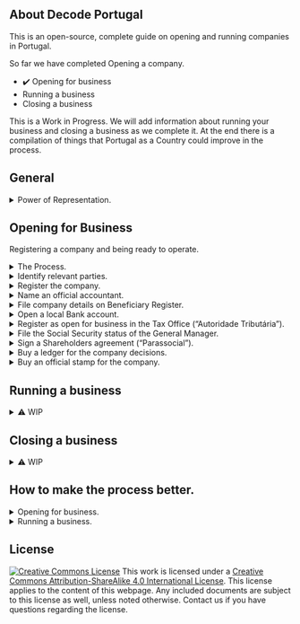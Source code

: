 ## About Decode Portugal

This is an open-source, complete guide on opening and running companies in Portugal.

So far we have completed Opening a company.

- ✔️ Opening for business 
- Running a business
- Closing a business 

This is a Work in Progress. We will add information about running your business and closing a business as we complete it. At the end there is a compilation of things that Portugal as a Country could improve in the process.
  
## General

<details markdown=1><summary>Power of Representation.</summary>
  
In Portugal, representation by Power of Representation is called "Procuração". A "Procuração" will enable your lawyer or anyone else to do operations for you. They can be used to open a company, close a company and everything in between. 

Generally the more powerful the powers enshrined in the PoR, the more specific it should be and careful you should be. In addition, there are several levels of formality of a PoR in Portugal. 
- "Com reconhecimento de assinatura": with recognized signature of the titular of the powers to be granted.
- "Autenticada": Authenticated signature. The authentication attests that the person signed and wanteed the content of the document, in person.

This authentication procedure is executed by anyone with Notary powers, which includes Notary offices and Lawyers. Check with your lawyer if they can do it.

When you grant powers to a lawyer it's called a Power of Attorney (PoA). The lawyers can do some operations that non-lawyers can't. Examples: Opening a company online or representing you in Court. 

</details>

## Opening for Business

Registering a company and being ready to operate.

<details markdown=1><summary>The Process.</summary>

Opening a company is fast, but be aware that it is not as fast as advertised. 

In the sense of an entrepreneur, Opening a company is being ready to operate:
- issue invoices.
- accept payments.
- make purchases with your bank balance.
- hire people and pay them.

In Portugal we have a process called "Company within the Hour" ("Empresa na Hora"), which opens part of the company within 1 hour. In reality you can't get a company operating instantly in the sense of the activities above. You should plan that it may take up to 1 month before you can actually operate in Portugal.

To start operating you will need to do the following:
1. Identify all parties.
1. Register your company.
1. Name your certified accountant (CC).
1. File company details on Beneficiary Register (RCBE).
1. Open a local Bank account.
1. Register as open for business in the Tax Office ("Autoridade Tributária").
1. File the Social Security status of the General Manager.
1. Sign a Shareholders agreement ("Parassocial"). This is optional, but most likely you will want to sign one with your investors and co-founders.
1. Buy a ledger for the company decisions.
1. Buy an official stamp for the company.

To accomplish that you will need to gather the following people:
1. A lawyer. Required if you're registering a company online, and very recommended for everything else.
2. A certified accountant (CC). Required to start operating, and it's faster to start operating if you already know who it's going to be in the step of filing the registration of the company.
3. All of the Partners and General Managers (who can overlap). For persons, you will need identification, place of birth and proof of address (foreigners). For companies, you will need a written deliberation that the company will invest, the commercial register and articles of association and a PT identification number (foreign companies). 
4. All the effective beneficiaries of the stakes owned by shareholders.

</details>

<details markdown=1><summary>Identify relevant parties.</summary>

You will need to collect several identification elements for all significant parties involved in the company. That includes the shareholders, be them people or companies, and General Managers. 

To know: You will also need these elements for any companies and persons who are the effective beneficiaries of the stakes owned by shareholders. In this context, effective means a position of at least 25%, even though there are finer details to this definition.
    
1. For Portuguese persons you will need
    - national identity card or passport,
    - to indicate an address,
    - to indicate the place of birth,
    - to indicate the marital status,
    - to indicate the asset regiment of marriage,
    - Email.
1. For EU persons
    - you need everything listed above in the PT section. 
    - You will also need to register for a Portuguese Tax id (NIF) from the tax office. To get the NIF you need to go to a Tax Office, or someone can do it on your behalf if they have online access to the Portuguese Tax Portal and you gave them Powers of Representation. Usually it's your laywer or accountant that does it for you.
1. For people outside EU:
    - you will need everyting above for EU persons;
    - plus you have to appoint a tax representative who must live in Portugal.
1. For Portuguese Companies, you need;
    - an official deliberation stating the intent to invest in the new company; You may be able to avoid this if a person registers the shares and then transfers the stake to a company.
    - the commercial register certificate. There's a PDF of it, but the 12 digit code is enough.
    - email.
1. For Foreign Companies, you need:
    - You need a entity identification number (NIPC). To get one, you need to contact the Register (RNPC for "Registo Nacional de Pessoas Colectivas") and give them the following info:
    - A Certificate of the Commercial Register of the country of registration;
    - The Articles of Association/ Articles of Incorporation of that country of registration.
    - All documents must have a certified translation to Portuguese.

</details>

<details markdown=1><summary>Register the company.</summary>

1. **Where to register your company**. There's 3 separate places to register a company.
    - Online: It has to be a laywer doing it. It costs 225€ as of 2022-11-23. The company will have standard articles, which you can customize later.
    - Public Registration Office: You can do it without a lawyer. 360€ as of 2022-11-23. This can be done in "Conservatórias do Registo Comercial" and "Espaço de Empresas", some of which are in "Lojas do Cidadão" where you can do several operations regarding taxes and social security for persons and companies. The company will also have standard articles, which you can customize later.
    - On a Notary. This is the most expensive version, and is used for custom fillings. You will likely need a lawyer to prepare the necessary documents and will still have to pay for the Notary services and the public fees on top.
1. **Key registration documents**: A company is registered by filing the following:
    - "Pacto Social": It's a public and required document that defines the company and regulates the organization in base terms, like what is it's Purpose and who are the General Managers who can transact in its name.
        - To know: A "Pacto Social" is similar to the mandatory Articles of Association or Articles of Incorporation required in other Countries.
        - To know: The Governing body of companies registrations is the Commercial Register ("Registo Comercial") of the IRN ("Instituto dos Registos e Notariado"). The IRN is a body of the Ministry of Justice in Portugal ("Ministério da Justiça").
        - To know: To fill in the Pacto Social and therefore register your company, you will file several informations that are detailed below.        
    - CAE: Code of Economic Activity. 
    - Name your certified accountant (CC). This is optional but you may want to do it during the registration as it will speed up the process of Registering as Open for business in the Tax Office and Social Security. If you do this here, then he can do those steps online automatically.
1. **Pacto Social**
    1. **Type, Name and Address of the company.**
        1. The organization type.
            - The commercial organization types differ mostly on the financial responsiblities signed by its shareholders or partners.
            - "Sociedade por Quotas": the typical Private Limited company, ending in name "Lda" or "Limitada". The minimum capital to start one is 1€. There's a minimum 1 partner. If you're opening a personal company with just that 1 shareholder, it's typically this type of company and then it's called a "Unipessoal Lda" or "Unipessoal Limitada" or "Unip Lda". The shares of these companies are called "quotas", which are very similar in nature to shares. A Unipessoal can be owned by a person or a company, but each person can only have one Unipessoal.
            - "Sociedade Anónima": another type of Limited company. The minimum capital to start one is 50.000€. There's a minimum of 4 registered partners. The shares of these companies are called "ações".
            - There's additional company types, among which "Sociedade em Nome Colectivo", "Sociedade em Comandita"; "Sociedade de Gestão de Participações Sociais (SGPS)" and others (european level entities). 
            - There's also Associations of several types, mostly for non-profits and other organizations of public interest.
            - You can transition companies between types, for example a "limitada" ("sociedade por quotas") can be turned into an SA ("sociedade anónima").
            - 📥 To add: Compare with other types of organizations in other Countries. 
        2. Name:
            - You can pick the name from a pre-existing list as you are registering the company, which makes the process faster. 
            - You can also pick the name yourself (custom name). This is called "Pedido de Certificado de Admissibilidade de firma ou denominação". There's 2 ways of doing this, Urgent and Non-urgent. If you register a company online, you get the urgent version for free. Urgent: You get an answer within 1 business day. It costs 150€ as of 2022-11-23. Non-urgent: can take up to 15 days for an answer, and the answer can be "no", if it collides with another firms name, after which you need to start over the 15-day period when you submit the new option. You can do a test of similarity online. You can also appeal a negative decision. It costs 75€ to submit a new name as of 2022-11-23.
            - If you register the company Online, you can submit a custom name during the process of registering the company. If you go to a Public Registration Office or a Notary and you want a custom name, you have to ask for the validation of the name before the registration day. When you ask for a custom name outside the company registration process, they will give you a code for that certificate which expires in 3 months. Anyone can do this online.
            - To know: the legal name may be different from the name you use for the commercial activity. You can be called "Technical company 23, Lda" and use the name "Awesome Business". Generally, though, companies pick legal and commercial names that match.
            - To know: You can always change your name later, in parallel with other processes. 
        3. Adress of the Head office ("Sede"). 
            - Address for the headquarters. 
            - To know: It can be your home. It can also be your lawyers or accountant office address. Do check with them!
            - To know: It cannot be a foreign address.
    2. **Object of the company**.
        - The purpose and finality of the company. This is 1 sentence up to a few paragraphs, and generally includes standard text from the oficial codes of activity (CAE, see below).
    4. **Capital and Capital per partner.** 
        1. The initial capital with which you will start the company. You can deposit the capital when you get a bank account or even make a plan of committing that capital in the future, even across fiscal years.
        2. Capital allocations per partner. How much capital each shareholder has. 
        - To know: shareholders can be people or other companies. In the case that your company is a "Lda" and is a fully owned subsidiary of another company, it's still a "Unipessoal, LDA", even if the term "Unipessoal" is a direct reference to a human.
    5. **Management governance**. 
        - The rules for the people who can take executive decisions in the name of the company, meant as who can establish contracts and liabilities on the company's behalf, potentially with rules and amounts etc. These people are the General Managers. The standard contract of online registrations has only the manager as a person in the governance, if you want more changes you have to submit them separately.
    7. **Appointment of General Managers**.
        - The Appointed Manager or Managers who will apply the governance, which are called "Gerente(s)" in Ldas and "Administrador(es)" in SA. They can be one or several people. They can be shareholders or not. The group of them is called the "Gerencia" (General Management) in Lds and "Administração" (Administration). In the standard contract in Online registrations, it can be 1 or 2 persons.
1. **Alongside the Pacto Social you will also file**
    1. **Code of Economic Activity ("CAE")** or "Código de Actividade Económica".
        - To know: The CAE is a a code which identifies your economic activity. There's a main CAE and sub-codes which you can pick, generally 3. 
        - This is quite important as these codes will define some accounting rules, like what can be expensed and not, etc.
    3. (Optional) **Certified Accountant**: 
        - CC are "Contabilista Certificado", who is your official accountant. In the past this was called "Técnico Oficial de Contas" or TOC.
        - You are not required to file a CC when you register a company. But if you do it then, then the CC can register the company as Open for Business with Tax Authority and Social Security online, without you having to go to the offices...
1. **Result** 
    - With the correct registration of a company, you will get:
    1. a NIPC and NIF, which is 1 number that identify the company for 2 purposes: legal (commercial register, NIPC) and tax reasons (tax authority, AT). In Portugal the code is the same, while in other countries these are separate numbers. You also get a card with this information, which you don't need for the operation of the company.
    2. the code to access the Certificate of the Commercial Register ("
    Permanente Comercial"). It's a 12 digit code which you can share with others. This initial code expires in 3 months, and you can ask for a new one, and you can get a Portuguese or English version. Recommendation: Always get the english, 4-year version.

</details>

<details markdown=1><summary>Name an official accountant.</summary>

- Your official accountant in Portugal is called the "Contabilista Certificado".
- In a Limited and SAs, you are required to have a CC to operate. 
- You can name a CC in either of 2 moments
    - During the company registration. If you do it then, then the CC can register your company as Open for Business with Tax Authority and Social Security online. This option works the same wether you Register the Company Online, in a Public Registration Office or in a Notary.
    - If you don't name a CC during company registration, The manager of the company must go to the Tax Authority and Social Security offices, or alternatively sign a Power of Representation for the Accountant to be able to do it on his behalf. 
- To name an official accountant, you need to provide the following information:
    - fiscal ID of you accountant (NIF);
    - Professional license of accountant ("número da Cédula Profissional");
    - address of the office of the accountant.
- To Know: SA companies also need someone to certify accounts, called a ROC or "Revisor Oficial de Contas", alone or as part of a team called "Conselho Fiscal".

</details>        

<details markdown=1><summary>File company details on Beneficiary Register.</summary>

After you have a NIPC/NIF, you should file details of the effective beneficiaries of the company.

You must do it online in the RCBE website. 
- The most common way is that your lawyer or accountant will do this for you.
    - You will need the identification materials mentioned in  "Identification of parties" for all shareholders, people or companies and the respective effictive people behind them. In this context, effective means a position of at least 25%, even though there are finer details to this definition.
    - You will also need to add emails for each person.
- You can do it yourself if you have a EU ID card with compatible reader. (Forget about this option if you have foreigners).
- To know: you have to update this information every year.

Result
- After submitting you immediately get an email with the declaration of RCBE, and a code.

</details>

<details markdown=1><summary>Open a local Bank account.</summary>

To operate in Portugal as a company, you must open an account with a Portuguese Bank. That's mostly because there's local payment methods which are mandatory and not available in international banks.

Opening a bank account
- You need the RCBE code.
- Commercial Register code (12 digits), "Código de Certidão Permanente".
- The General manager must open the account.
    - Identification of the manager. 
    - You have to go to the bank. As of 2022-12-02 you can't open a local bank account for companies online.

```
Important concepts
- local payments
- local banks
- MB, RefMB, MBWay, TSU, Pagamentos ao Estado, MB ATM
```

Payments
- International payment standards accepted in Portugal:
    - To know: In Portugal you get a pretty standard coverage of international payments.
    - VISA and Mastercard, both debit and credit. Accepted at most places except really small bars and shops.
    - SEPA Payments with IBAN.
    - SEPA Direct Debits with IBAN.
    - Wires etc possible in some banks, for big fees.
- Local Payments "standards" used in Portugal:
    - **MBWay**: less relevant as mostly these are B2C payments. If your business is customer facing (B2C), your clients may well request it. In that case, you can provide this type of payment via a mobile phone or a payment terminal (or web interface, but why would you). Either way, to get an address to receive the money you will need to link the MBWay service with a bank account, and currently only PT bank accounts can link to it.
    - **Ref MB, or Referência Multibanco**. Code to make a payment of a specific amount to a specific entiy. 5 digits for the entity plus 9 digits for the payment plus the amount. Used by Utilities, the State and other companies. It's available on online bank services from PT banks and on MB ATMs. 
    - **"Pagamentos ao Estado"** (Payments to the State). It's a single code with 15 digits. It's available on online bank services from PT banks and on MB ATMs. It's used to pay for taxes, interest in payments, penalties and fines.
    - **"Taxa Social Única (TSU)"** or "Pagamentos à Segurança Social" (Social Security Payments). Used to make contributions to Social Security by the company and for the employees (reduced from their income). That is a custom interface available on online banks and on MB ATMs. You usually pick the receiving identity (there's 2), a month and year, your companies fiscal IF and the amount. 
    - Critical: As of 2022-11-20, you can only do those in your companies online bank if the bank is a PT bank.
    - To know: Local payments mean payment methods not used by other countries and not available in international banks, including online banks operating in Portugal (like Revolut). 
    - To know: As a way of introduction, Portugal has a banking union for payments and transactions called SIBS, who operate a brand called Multibanco (also just MB), which provides a big ATM network and local payment methods. They provide unique integrations across the whole banking system, including with the State, and so the market organized around SIBS. SIBS is owned by the local Banks themselves.

Bank accounts
- So, you need a local bank account to operate property (see Payments).
- I have tried several local banks for Companies, and I dislike the experience of all of them. The online interfaces work but are slow and confusing and it's cumbersome to manage an account with many employees and many stakeholders with a need to access it (general managers, HR, accounting). 
- I expect that an online first bank for companies will emerge in the coming decade.
- Example: For all my companies I currently use the bank BPI with it's offering for companies called BPI Empresas, which you access on http://bpinetempresas.pt. 

</details>
<details markdown=1><summary>Register as open for business in the Tax Office (“Autoridade Tributária”).</summary>

There's 4 paths:
- If you filed a Certified Accountant (CC) during the registration phase, he can open the activity online.
- If not:
    - You go there the Managing Director (Gerente or Administrador) and ask to open activity, and deliver a stamp-sticker ("Vinheta") signed by the Certified Accountant.
    - Your laywer goes there, with powers of representation, and does it for you in the setup of the previous case.
    - The Certified Accountant can go there with the request for opening activity, signed by the Managing Director and with a copy of the MD's personal ID.

</details>

<details markdown=1><summary>File the Social Security status of the General Manager.</summary>

After you open the company, the Social Security office will send the company a letter asserting a status to the General Manager, relative to an existence the employment of General Manager and its implied social security charges.

- They will presume you get a minimum wage and therefore that you will have to contribute Social Security charges according to that value.
- However, if you have employment elsewhere, and therefore are already paying social security charges there, you can be exempted.

You will communicate or validate your status via registered mail.

</details>

<details markdown=1><summary>Sign a Shareholders agreement (“Parassocial”).</summary>

This is optional, but most likely you will want to sign one with your investors and co-founders.

This is a documente where typically you specify: 
- Who are the parties (investors, shareholders, managers), their holdings and their classification. This is important because several groups will have different responsibilities and powers relative to their holdings: seed, seed preferred, series a, series a preferred, founders, employees, indepedent board members.
- Rules of Procedure: which decisions managment is entitled to take and how. 
    - It's commonplace that management can take any decisions and hiring with a cost up to a certain amount within the yearly budget, and that outside these threshold you need a simple majority (or another arrangement) within the Board.
    - It's common that management cannot change it's salary without the Board approval too.
- information rights: what information you have to send your investors/ the board.
    - It's commonplace that you have to send some kind of cash position, for example cash balance every month (with or without bank screenshot), and yearly certified accounts.
    - It's also common that you will specify what constitutes a good leaver and a bad leaver.
- The starting salary of Management.
- Exclusivity and non-compete clauses.
    - It's common that you are restricted from having another employment, and positions in related startups with more than x stake (2%, 10%, it varies).

</details>
<details markdown=1><summary>Buy a ledger for the company decisions.</summary>

In Portugal you are required to maintain official minutes of key company decisions and events.

- The most common format is to buy the green book. Example. [here](http://loja.jufil.pt/product/1-atas-a4).
- You can also write individual minutes, if they respect several rules: 
    - they have to be numbered;
    - they have to be dated and signed;
    - you have to identify the company;
    - if not all shareholders are present, they have to be announced prior to the meeting, with a certain head time.
    - you have to list people who were present, their shareholdings;
    - you have to list the place (address) where the meeting is taking place;
    - you have to include the content of the decisions, votes and relevant information.
    - all pages and lines should be truncated to avoid adding new text or altering the text after signing;
- Decisions which will have to be on the minutes (Atas).
    - Remuneration of management and changes in management;
    - Yearly approval of finances; 
    - Capital increases and other changes in shareholder structure and composition;
    - Changes in name, changes in headquarters;

We found one online provider, not tested yet: [ArkeyvAta](https://www.arkeyvata.com/).

</details>
<details markdown=1><summary>Buy an official stamp for the company.</summary>

While stamps are not in the law, many private contracts and public entities will ask you to stamp certain documents.

- to open a bank account and register some products in the bank.
- contracts with utilities (water, electricity, internet, gas, etc).
- social security.

The stamp should include:
- company name
- company legal name (if different)
- address
- Fiscal id (which is the company id) called "NIF"
- optional: contacts.

If you are buying it, we recommend you order 2 stamps, one to keep at home.

</details>

## Running a business

<details markdown=1><summary>⚠️ WIP</summary>
    - Accounting
        - Accounts submissions and Yearly accounts submission
        - TOC and ROC
        - SAFT & software
    - Contracts
        - Certidão Permanente.
    - ✔️ Banking
    - HR
        - Hiring & Contracts
            - Compensation and Costs
            - contract types
            - subsidio de alimentaçao
            - work insurance
            - teletrabalho
            - Fundo de compensacao
            - Bonus, prizes
            - can foreigners be workers, do they need a visa?
            - Perks & tax optimization
        - Awarding shares (Stock Options)
    - HR
        - vacations 
            - vacation upon exit. "one extra year".  
        - acordos colectivos de trabalho
        - holidays
        - schedule, worktime registry
        - vacations
        - Leaves (sick, parental, "sem vencimento")
        - templates 

</details>
  
## Closing a business

<details markdown=1><summary>⚠️ WIP</summary>

Nothing here yet.

</details>
    
## How to make the process better.

<details markdown=1><summary>Opening for business.</summary>

- Registering a company: Create a guide about opening a company that is self-contained (complete), accurate and useful. Like this one!
- Identification of Parties: speed up the process of obtaining a Portuguese identification number, NIF (people) or NIPC (companies), for EU nationals and foreigners.
- Registering the company: picking a name: make picking urgent by default easier. Let the requester pick 3 options.
- RCBE: eliminate the requirement to confirm the effective, beneficial owners every year if they aren't changed. Instead, send an email with a notice of who they are and prompt changes if they exist. Also: a one-click should re-confirm the information. Best: merge this registry with the information that is on the Commercial Register Certificate ("Certidão Permanente"), and register the information there (on the Commercial Register), publicly.
- Bank accounts: allow using EU and online banks to operate: provide a public facing API to do all payments to the state, including IRS, SS, fines etc.
- Bank accounts: allow using EU and online banks to operate: provide a public facing Webside to do all payments to the state, including IRS, SS, fines etc.
- Bank accounts: allow using EU and online banks to operate: implement an IBAN interface for every payment, instead of local, proprietary payments.
- Bank accounts: promote fast opening and operating of bank accounts for business, which still require face-to-face KYC (know your customer) and paper-signing. Maybe for limited accounts with Deposits and payments only.
- Ledger: Legislate and promote the usage of digital only ledgers (Livro de Atas). Consider adding them to a private section of the Commercial Register.
- Stamp: Eliminate the requirement of stamp in all public documents and processes, and issue guidelines (or legislation) also for its elimination within finance documents.

</details>

<details markdown=1><summary>Running a business.</summary>

- ⚠️ wip
- Hiring: promote using "simplified" (not requiring a chip-enabled ID card) digital signatures for everything, including hiring etc.


</details>

## License

<a rel="license" href="http://creativecommons.org/licenses/by-sa/4.0/"><img alt="Creative Commons License" style="border-width:0" src="https://i.creativecommons.org/l/by-sa/4.0/80x15.png" /></a> This work is licensed under a <a rel="license" href="http://creativecommons.org/licenses/by-sa/4.0/">Creative Commons Attribution-ShareAlike 4.0 International License</a>. This license applies to the content of this webpage. Any included documents are subject to this license as well, unless noted otherwise. Contact us if you have questions regarding the license.
